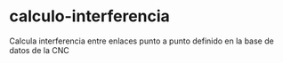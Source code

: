 # calculo-interferencia
Calcula interferencia entre enlaces punto a punto definido en la base de datos de la CNC
